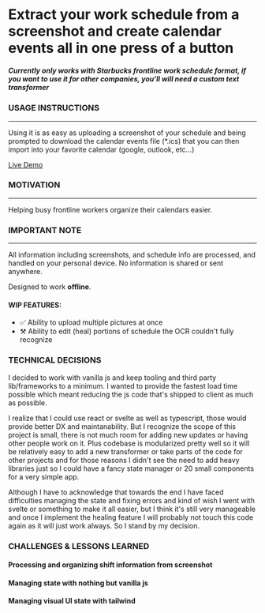 # Extract your work schedule from a screenshot and create calendar events all in one press of a button

##### **Currently only works with Starbucks frontline work schedule format, if you want to use it for other companies, you'll will need a custom text transformer**

### USAGE INSTRUCTIONS

-------

Using it is as easy as uploading a screenshot of your schedule and being prompted to download the calendar events file (*.ics) that you can then import into your favorite calendar (google, outlook, etc...)

[Live Demo](https://calendarizer.adelbeit.com/)

### MOTIVATION

-------

Helping busy frontline workers organize their calendars easier.

### IMPORTANT NOTE

-------

All information including screenshots, and schedule info are processed, and handled on your personal device.  No information is shared or sent anywhere. 

Designed to work **offline**.

#### WIP FEATURES:

- ✅ Ability to upload multiple pictures at once
- ⚒ Ability to edit (heal) portions of schedule the OCR couldn't fully recognize

### TECHNICAL DECISIONS

I decided to work with vanilla js and keep tooling and third party lib/frameworks to a minimum. I wanted to provide the fastest load time possible which meant reducing the js code that's shipped to client as much as possible. 

I realize that I could use react or svelte as well as typescript, those would provide better DX and maintanability. But I recognize the scope of this project is small, there is not much room for adding new updates or having other people work on it. Plus codebase is modularized pretty well so it will be relatively easy to add a new transformer or take parts of the code for other projects and for those reasons I didn't see the need to add heavy libraries just so I could have a fancy state manager or 20 small components for a very simple app.

Although I have to acknowledge that towards the end I have faced difficulties managing the state and fixing errors and kind of wish I went with svelte or something to make it all easier, but I think it's still very manageable and once I implement the healing feature I will probably not touch this code again as it will just work always. So I stand by my decision.


### CHALLENGES & LESSONS LEARNED

#### Processing and organizing shift information from screenshot

#### Managing state with nothing but vanilla js 

#### Managing visual UI state with tailwind
